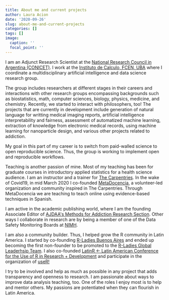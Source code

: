 ```yaml
---
title: About me and current projects
author: Laura Acion
date: '2020-09-26'
slug: about-me-and-current-projects
categories: []
tags: []
image:
  caption: ''
  focal_point: ''
---
```


I am an Adjunct Research Scientist at the [National Research Council in Argentina (CONICET)](https://www.conicet.gov.ar/?lan=en). I work at the [Instituto de Calculo, FCEN, UBA](http://www.ic.fcen.uba.ar/en/) where I coordinate a multidisciplinary artificial intelligence and data science research group.

The group includes researchers at different stages in their careers and interactions with other research groups encompassing backgrounds such as biostatistics, math, computer sciences, biology, physics, medicine, and chemistry. Recently, we started to interact with philosophers, too! The projects that are currently in development include generation of natural language for writting medical imaging reports, artificial intelligence interpretability and fairness, assessment of automatized machine learning, extraction of knowledge from electronic medical records, using machine learning for nanoparticle design, and various other projects related to addiction. 

My goal in this part of my career is to switch from paid-walled science to open reproducible science. Thus, the group is working to implement open and reproducible workflows.

Teaching is another passion of mine. Most of my teaching has been for graduate courses in introductory applied statistics for a health science audience. I am an instructor and a trainer for [The Carpentries](https://carpentries.org/). In the wake of Covid19, in mid March 2020 I co-founded [MetaDocencia](https://metadocencia.org/en/), a volunteer-led organization and community inspired in The Carpentries. Through MetaDocencia we are teaching to teach online using evidence-based techniques in Spanish.

I am active in the academic publishing world, where I am the founding Associate Editor of [AJDAA's Methods for Addiction Research Section](http://explore.tandfonline.com/cfp/med/american-journal-of-drug-and-alcohol-abuse-methods-in-addiction-research). Other ways I collaborate in research are by being a member of one of the Data Safety Monitoring Boards at [NIMH](https://www.nimh.nih.gov/index.shtml).

I am also a community builder. Thus, I helped grow the R community in Latin America. I started by co-founding [R-Ladies Buenos Aires](https://www.meetup.com/rladies-buenos-aires/) and ended up becoming the first non-founder to be promoted to the [R-Ladies Global Leaderhsip Team](https://rladies.org/about-us/team/). I also co-founded [LatinR <- Latin American Conference for the Use of R in Research + Development](http://latin-r.com/en) and participate in the organization of [useR!](https://www.r-project.org/conferences/)

I try to be involved and help as much as possible in any project that adds transparency and openness to research. I am passionate about ways to improve data analysis teaching, too. One of the roles I enjoy most is to help and mentor others. My passions are potentiated when they can flourish in Latin America.
